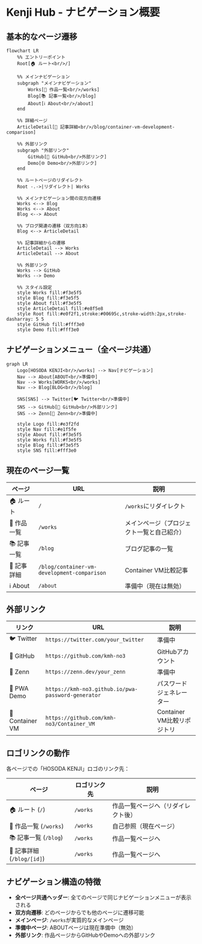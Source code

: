 # Kenji Hub - ナビゲーション概要

## 基本的なページ遷移

```mermaid
flowchart LR
    %% エントリーポイント
    Root[🏠 ルート<br/>/]
    
    %% メインナビゲーション
    subgraph "メインナビゲーション"
        Works[💼 作品一覧<br/>/works]
        Blog[📚 記事一覧<br/>/blog]
        About[ℹ️ About<br/>/about]
    end
    
    %% 詳細ページ
    ArticleDetail[📄 記事詳細<br/>/blog/container-vm-development-comparison]
    
    %% 外部リンク
    subgraph "外部リンク"
        GitHub[🐙 GitHub<br/>外部リンク]
        Demo[🌐 Demo<br/>外部リンク]
    end
    
    %% ルートページのリダイレクト
    Root -.->|リダイレクト| Works
    
    %% メインナビゲーション間の双方向遷移
    Works <--> Blog
    Works <--> About
    Blog <--> About
    
    %% ブログ関連の遷移（双方向1本）
    Blog <--> ArticleDetail
    
    %% 記事詳細からの遷移
    ArticleDetail --> Works
    ArticleDetail --> About
    
    %% 外部リンク
    Works --> GitHub
    Works --> Demo
    
    %% スタイル設定
    style Works fill:#f3e5f5
    style Blog fill:#f3e5f5
    style About fill:#f3e5f5
    style ArticleDetail fill:#e8f5e8
    style Root fill:#e0f2f1,stroke:#00695c,stroke-width:2px,stroke-dasharray: 5 5
    style GitHub fill:#fff3e0
    style Demo fill:#fff3e0
```

## ナビゲーションメニュー（全ページ共通）

```mermaid
graph LR
    Logo[HOSODA KENJI<br/>/works] --> Nav[ナビゲーション]
    Nav --> About[ABOUT<br/>準備中]
    Nav --> Works[WORKS<br/>/works]
    Nav --> Blog[BLOG<br/>/blog]
    
    SNS[SNS] --> Twitter[🐦 Twitter<br/>準備中]
    SNS --> GitHub[🐙 GitHub<br/>外部リンク]
    SNS --> Zenn[📝 Zenn<br/>準備中]
    
    style Logo fill:#e3f2fd
    style Nav fill:#e1f5fe
    style About fill:#f3e5f5
    style Works fill:#f3e5f5
    style Blog fill:#f3e5f5
    style SNS fill:#fff3e0
```

## 現在のページ一覧

| ページ | URL | 説明 |
|--------|-----|------|
| 🏠 ルート | `/` | `/works`にリダイレクト |
| 💼 作品一覧 | `/works` | メインページ（プロジェクト一覧と自己紹介） |
| 📚 記事一覧 | `/blog` | ブログ記事の一覧 |
| 📄 記事詳細 | `/blog/container-vm-development-comparison` | Container VM比較記事 |
| ℹ️ About | `/about` | 準備中（現在は無効） |

## 外部リンク

| リンク | URL | 説明 |
|--------|-----|------|
| 🐦 Twitter | `https://twitter.com/your_twitter` | 準備中 |
| 🐙 GitHub | `https://github.com/kmh-no3` | GitHubアカウント |
| 📝 Zenn | `https://zenn.dev/your_zenn` | 準備中 |
| 🔐 PWA Demo | `https://kmh-no3.github.io/pwa-password-generator` | パスワードジェネレーター |
| 🐙 Container VM | `https://github.com/kmh-no3/Container_VM` | Container VM比較リポジトリ |

## ロゴリンクの動作

各ページでの「HOSODA KENJI」ロゴのリンク先：

| ページ | ロゴリンク先 | 説明 |
|--------|-------------|------|
| 🏠 ルート (`/`) | `/works` | 作品一覧ページへ（リダイレクト後） |
| 💼 作品一覧 (`/works`) | `/works` | 自己参照（現在ページ） |
| 📚 記事一覧 (`/blog`) | `/works` | 作品一覧ページへ |
| 📄 記事詳細 (`/blog/[id]`) | `/works` | 作品一覧ページへ |

## ナビゲーション構造の特徴

- **全ページ共通ヘッダー**: 全てのページで同じナビゲーションメニューが表示される
- **双方向遷移**: どのページからでも他のページに遷移可能
- **メインページ**: `/works`が実質的なメインページ
- **準備中ページ**: ABOUTページは現在準備中（無効）
- **外部リンク**: 作品ページからGitHubやDemoへの外部リンク
